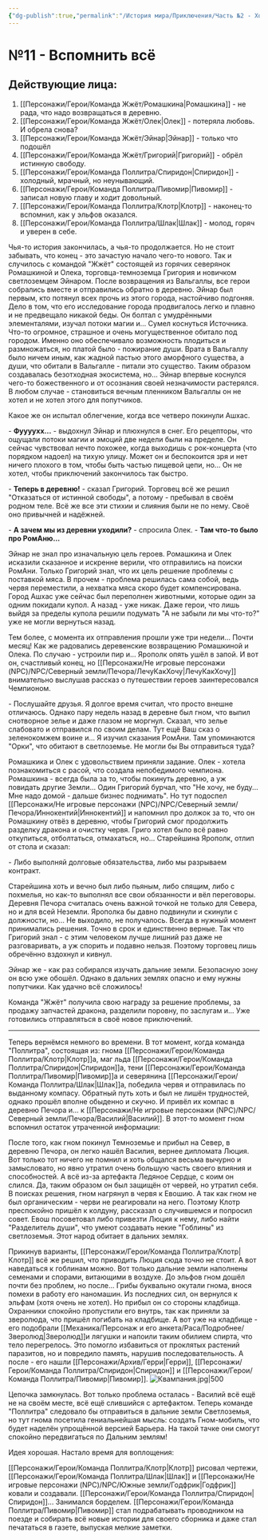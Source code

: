 ```yaml
---
{"dg-publish":true,"permalink":"/История мира/Приключения/Часть №2 - Холод и черви/№11 - Эпилог - Вспомнить всё/","noteIcon":"","created":"2025-09-11T18:52:08.573+03:00","updated":"2025-09-11T13:44:03.009+03:00"}
---
```




# №11 - Вспомнить всё
## Действующие лица:
1. [[Персонажи/Герои/Команда Жжёт/Ромашкина\|Ромашкина]] - не рада, что надо возвращаться в деревню.
2. [[Персонажи/Герои/Команда Жжёт/Олек\|Олек]] - потеряла любовь. И обрела снова?
3. [[Персонажи/Герои/Команда Жжёт/Эйнар\|Эйнар]] - только что подошёл
4. [[Персонажи/Герои/Команда Жжёт/Григорий\|Григорий]] - обрёл истинную свободу.
5. [[Персонажи/Герои/Команда Поллитра/Спиридон\|Спиридон]] - холодный, мрачный, но неунывающий.
6. [[Персонажи/Герои/Команда Поллитра/Пивомир\|Пивомир]] - записал новую главу и ходит довольный.
7. [[Персонажи/Герои/Команда Поллитра/Клотр\|Клотр]] - наконец-то вспомнил, как у эльфов оказался.
8. [[Персонажи/Герои/Команда Поллитра/Шлак\|Шлак]] - молод, горяч и  уверен в себе. 


Чья-то история закончилась, а чья-то продолжается. Но не стоит забывать, что конец - это зачастую начало чего-то нового. 
Так и случилось с командой "Жжёт" состоящей из горячих северянок Ромашкиной и Олека, торговца-темноземца Григория и новичком светлоземцем Эйнаром. После возвращения из Вальгаллы, все герои собрались вместе и отправились обратно в деревню. Эйнар был первым, кто потянул всех прочь из этого города, настойчиво подгоняя. Дело в том, что его исследование города продвигалось легко и плавно и не предвещало никакой беды. Он болтал с умудрёнными элементалями, изучал потоки магии и... Сумел коснуться Источника. Что-то огромное, страшное и очень могущественное обитало под городом. Именно оно обеспечивало возможность плодиться и размножаться, но платой было - пожирание души. Врата в Вальгаллу было ничем иным, как жадной пастью этого аморфного существа, а души, что обитали в Вальгалле - питали это существо. Таким образом создавалась безотходная экосистема, но... Эйнар впервые коснулся чего-то божественного и от осознания своей незначимости растерялся. В любом случае - становиться вечным пленником Вальгаллы он не хотел и не хотел этого для попутчиков. 

Какое же он испытал облегчение, когда все четверо покинули Ашхас. 

\- **Фуууухх...** - выдохнул Эйнар и плюхнулся в снег. Его рецепторы, что ощущали потоки магии и эмоций две недели были на пределе. Он сейчас чувствовал нечто похожее, когда выходишь с рок-концерта (что порядком надоел) на тихую улицу. Может он и беспокоится зря и нет ничего плохого в том, чтобы быть частью пищевой цепи, но... Он не хотел, чтобы приключений закончилось так быстро.

\- **Теперь в деревню!** - сказал Григорий. Торговец всё же решил "Отказаться от истинной свободы", а потому - пребывал в своём родном теле. Всё же все эти стихии и слияния были не по нему. Своё оно привычней и надёжней.

\- **А зачем мы из деревни уходили?** - спросила Олек. - **Там что-то было про РомАню...** 

Эйнар не знал про изначальную цель героев. Ромашкина и Олек исказили сказанное и искренне верили, что отправились на поиски РомАни. Только Григорий знал, что их цель решение проблемы с поставкой мяса. В прочем - проблема решилась сама собой, ведь червя переместили, а нехватка мяса скоро будет компенсирована. Город Ашхас уже сейчас был переполнен животными, которые один за одним покидали купол. А назад - уже никак. Даже герои, что лишь выйдя за пределы купола решили подумать "А не забыли ли мы что-то?" уже не могли вернуться назад. 

Тем более, с момента их отправления прошли уже три недели... Почти месяц! Как же радовались деревенские возвращению Ромашкиной и Олека. По случаю - устроили пир и... Ярополк опять ушёл в запой. И вот он, счастливый конец, но [[Персонажи/Не игровые персонажи (NPC)/NPC/Северный земли/Печора/ЛечуКакХочу\|ЛечуКакХочу]] внимательно выслушав рассказ о путешествии героев заинтересовался Чемпионом.

\- Послушайте друзья. Я долгое время считал, что просто внешне отличаюсь. Однако пару недель назад в деревне был гном, что выпил снотворное зелье и даже глазом не моргнул. Сказал, что зелье слабовато и отправился по своим делам. Тут ещё Ваш сказ о зеленокомжем воине и... Я изучил сказания РомАни. Там упоминаются "Орки", что обитают в светлоземье. Не могли бы Вы отправиться туда? 

Ромашкика и Олек с удовольствием приняли задание. Олек - хотела познакомиться с расой, что создала непобедимого чемпиона. Ромашкина - всегда была за то, чтобы покинуть деревню, а уж повидать другие Земли... Один Григорий бурчал, что "Не хочу, не буду... Мне надо домой - дальше бизнес поднимать". Но тут подоспел [[Персонажи/Не игровые персонажи (NPC)/NPC/Северный земли/Печора/Иннокентий\|Иннокентий]] и напомнил про должок за то, что он Ромашкину отвёз в деревню, чтобы Григорий смог продолжить разделку дракона и очистку червя. Григо хотел было всё равно откупиться, отболтаться, отмахаться, но... Старейшина Ярополк, отлип от стола и сказал:

\- Либо выполняй долговые обязательства, либо мы разрываем контракт. 

Старейшина хоть и вечно был либо пьяным, либо спящим, либо с похмелья, но как-то выполнял все свои обязанности и вёл переговоры. Деревня Печора считалась очень важной точкой не только для Севера, но и для всей Неземли. Ярополка бы давно подвинули и скинули с должности, но... Не выходило, не получалось. Всегда в нужный момент принимались решения. Точно в срок и единственно верные. Так что Григорий знал - с этим человеком лучше лишний раз даже не разговаривать, а уж спорить и подавно нельзя. Поэтому торговец лишь обречённо вздохнул и кивнул. 

Эйнар же - как раз собирался изучать дальние земли. Безопасную зону он всю уже обошёл. Однако в дальних землях опасно и ему нужны попутчики. Как удачно всё сложилось!

Команда "Жжёт" получила свою награду за решение проблемы, за продажу запчастей дракона, разделили поровну, по заслугам и... Уже готовились отправляться в своё новое приключений. 


---

Теперь вернёмся немного во времени. В тот момент, когда команда "Поллитра", состоящая из: гнома [[Персонажи/Герои/Команда Поллитра/Клотр\|Клотр]]а, маг льда [[Персонажи/Герои/Команда Поллитра/Спиридон\|Спиридон]]а, тени [[Персонажи/Герои/Команда Поллитра/Пивомир\|Пивомир]]а и северянина [[Персонажи/Герои/Команда Поллитра/Шлак\|Шлак]]а, победила червя и отправилась по выданному компасу. Обратный путь хоть и был не лишён трудностей, однако прошёл вполне обыденно и скучно. И привёл их компас в деревню Печора и... к [[Персонажи/Не игровые персонажи (NPC)/NPC/Северный земли/Печора/Василий\|Василий]]. В этот-то момент гном вспомнил остаток утраченной информации: 

После того, как гном покинул Темноземье и прибыл на Север, в деревню Печора, он легко нашёл Василия, вернее дипломата Люция. Вот только тот ничего не помнил и хоть общался весьма вычурно и замысловато, но явно утратил очень большую часть своего влияния и способностей. А всё из-за артефакта Ледяное Сердце, с коим он слился. Да, таким образом он был защищён от червей, но утратил себя. В поисках решения, гном нагрянул в червя к Евошию. А так как гном не был органическим - черви не реагировали на него. Поэтому Клотр преспокойно пришёл к колдуну, рассказал о случившемся и попросил совет. Евош посоветовал либо привезти Люция к нему, либо найти "Разделитель души", что умеют создавать некие "Гоблины" из светлоземья. Этот народ обитает в дальних землях. 

Прикинув варианты, [[Персонажи/Герои/Команда Поллитра/Клотр\|Клотр]] всё же решил, что приводить Люция сюда точно не стоит. А вот наведаться к гоблинам можно. Вот только дальние земли наполнены семенами и спорами, витающими в воздухе. До эльфов гном дошёл почти без проблем, но после... Грибы буквально окутали гнома, внося помехи в работу его наномашин. Из последних сил, он вернулся к эльфам (хотя очень не хотел). Но прибыл он со стороны кладбища. Охранники спокойно пропустили его внутрь, так как приняли за зверолюда, что пришёл погибать на кладбище. А вот уже на кладбище - его подобрали [[Механика/Персонаж и его анкета/Раса/Подробнее/Зверолюд\|Зверолюд]]и лягушки и напоили таким обилием спирта, что тело перегрелось. Это помогло избавиться от проклятых растений паразитов, но и повредило память, нарушив последовательность. А после - его нашли [[Персонажи/Архив/Герри\|Герри]], [[Персонажи/Герои/Команда Поллитра/Спиридон\|Спиридон]] и [[Персонажи/Герои/Команда Поллитра/Пивомир\|Пивомир]]. 
![Квампания.jpg|500](/img/user/system/img/NPC/%D0%A1%D0%B2%D0%B5%D1%82%D0%BB%D0%BE%D0%B7%D0%B5%D0%BC%D1%8C%D0%B5/%D0%9A%D0%B2%D0%B0%D0%BC%D0%BF%D0%B0%D0%BD%D0%B8%D1%8F.jpg)

Цепочка замкнулась. Вот только проблема осталась - Василий всё ещё не на своём месте, всё ещё слившийся с артефактом. Теперь команде "Поллитра" следовало бы отправиться в дальние земли Светлоземья, но тут гнома посетила гениальнейшая мысль: создать Гном-мобиль, что будет наделён упрощённой версией Барьера. На такой тачке они смогут спокойно передвигаться по Дальним землям! 

Идея хорошая. Настало время для воплощения:

[[Персонажи/Герои/Команда Поллитра/Клотр\|Клотр]] рисовал чертежи, [[Персонажи/Герои/Команда Поллитра/Шлак\|Шлак]]  и [[Персонажи/Не игровые персонажи (NPC)/NPC/Южные земли/Годфрик\|Годфрик]] ковали и создавали. [[Персонажи/Герои/Команда Поллитра/Спиридон\|Спиридон]]... Занимался борделем. [[Персонажи/Герои/Команда Поллитра/Пивомир\|Пивомир]] стал подрабатывать проводником на поезде и собирать всё новые истории для своего сборника и даже стал печататься в газете, выпуская мелкие заметки. 



